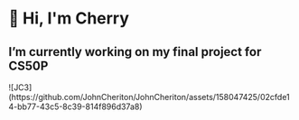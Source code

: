 #      🍒     Hi, I'm Cherry 

## I’m currently working on my final project for CS50P

<!--
**JohnCheriton/JohnCheriton** is a ✨ _special_ ✨ repository because its `README.md` (this file) appears on your GitHub profile.

Here are some ideas to get you started:
- 🍒 I’m currently working on my final project for CS50P
--!>

![JC3](https://github.com/JohnCheriton/JohnCheriton/assets/158047425/02cfde14-bb77-43c5-8c39-814f896d37a8)


